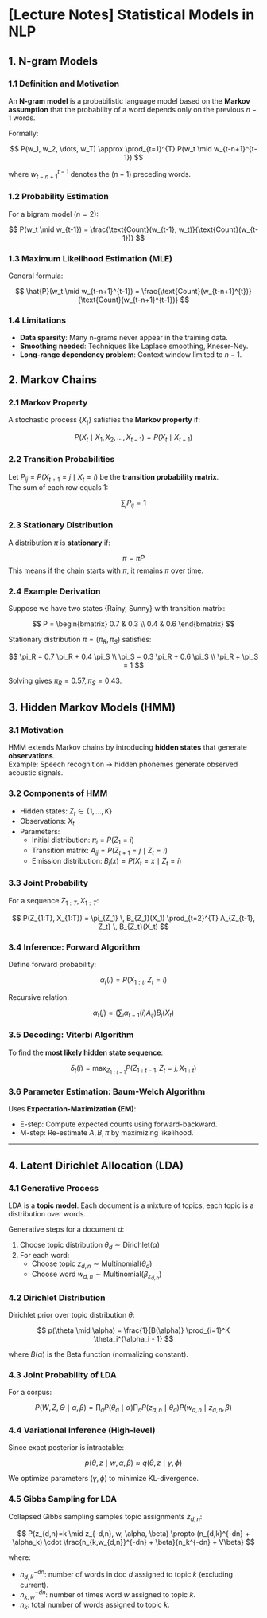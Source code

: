 # [Lecture Notes] Statistical Models in NLP

## 1. N-gram Models

### 1.1 Definition and Motivation
An **N-gram model** is a probabilistic language model based on the **Markov assumption** that the probability of a word depends only on the previous $n-1$ words.

Formally:

$$
P(w_1, w_2, \dots, w_T) \approx \prod_{t=1}^{T} P(w_t \mid w_{t-n+1}^{t-1})
$$

where $w_{t-n+1}^{t-1}$ denotes the $(n-1)$ preceding words.

### 1.2 Probability Estimation
For a bigram model ($n=2$):

$$
P(w_t \mid w_{t-1}) = \frac{\text{Count}(w_{t-1}, w_t)}{\text{Count}(w_{t-1})}
$$

### 1.3 Maximum Likelihood Estimation (MLE)
General formula:

$$
\hat{P}(w_t \mid w_{t-n+1}^{t-1}) = \frac{\text{Count}(w_{t-n+1}^{t})}{\text{Count}(w_{t-n+1}^{t-1})}
$$

### 1.4 Limitations
- **Data sparsity**: Many n-grams never appear in the training data.  
- **Smoothing needed**: Techniques like Laplace smoothing, Kneser-Ney.  
- **Long-range dependency problem**: Context window limited to $n-1$.  




## 2. Markov Chains

### 2.1 Markov Property
A stochastic process $\{X_t\}$ satisfies the **Markov property** if:

$$
P(X_t \mid X_{1}, X_{2}, \dots, X_{t-1}) = P(X_t \mid X_{t-1})
$$

### 2.2 Transition Probabilities
Let $P_{ij} = P(X_{t+1}=j \mid X_t=i)$ be the **transition probability matrix**.  
The sum of each row equals 1:

$$
\sum_j P_{ij} = 1
$$

### 2.3 Stationary Distribution
A distribution $\pi$ is **stationary** if:

$$
\pi = \pi P
$$
This means if the chain starts with $\pi$, it remains $\pi$ over time.

### 2.4 Example Derivation
Suppose we have two states {Rainy, Sunny} with transition matrix:

$$
P = \begin{bmatrix}
0.7 & 0.3 \\
0.4 & 0.6
\end{bmatrix}
$$

Stationary distribution $\pi = (\pi_R, \pi_S)$ satisfies:

$$
\pi_R = 0.7 \pi_R + 0.4 \pi_S \\
\pi_S = 0.3 \pi_R + 0.6 \pi_S \\
\pi_R + \pi_S = 1
$$

Solving gives $\pi_R = 0.57, \pi_S = 0.43$.



## 3. Hidden Markov Models (HMM)

### 3.1 Motivation
HMM extends Markov chains by introducing **hidden states** that generate **observations**.  
Example: Speech recognition → hidden phonemes generate observed acoustic signals.

### 3.2 Components of HMM
- Hidden states: $Z_t \in \{1, \dots, K\}$  
- Observations: $X_t$  
- Parameters:
  - Initial distribution: $\pi_i = P(Z_1=i)$  
  - Transition matrix: $A_{ij} = P(Z_{t+1}=j \mid Z_t=i)$  
  - Emission distribution: $B_i(x) = P(X_t=x \mid Z_t=i)$  

### 3.3 Joint Probability
For a sequence $Z_{1:T}, X_{1:T}$:

$$
P(Z_{1:T}, X_{1:T}) = \pi_{Z_1} \, B_{Z_1}(X_1) \prod_{t=2}^{T} A_{Z_{t-1}, Z_t} \, B_{Z_t}(X_t)
$$

### 3.4 Inference: Forward Algorithm
Define forward probability:

$$
\alpha_t(i) = P(X_{1:t}, Z_t=i)
$$

Recursive relation:

$$
\alpha_t(j) = \left( \sum_i \alpha_{t-1}(i) A_{ij} \right) B_j(X_t)
$$

### 3.5 Decoding: Viterbi Algorithm
To find the **most likely hidden state sequence**:

$$
\delta_t(j) = \max_{Z_{1:t-1}} P(Z_{1:t-1}, Z_t=j, X_{1:t})
$$

### 3.6 Parameter Estimation: Baum-Welch Algorithm
Uses **Expectation-Maximization (EM)**:
- E-step: Compute expected counts using forward-backward.  
- M-step: Re-estimate $A, B, \pi$ by maximizing likelihood.  

---

## 4. Latent Dirichlet Allocation (LDA)

### 4.1 Generative Process
LDA is a **topic model**. Each document is a mixture of topics, each topic is a distribution over words.  

Generative steps for a document $d$:
1. Choose topic distribution $\theta_d \sim \text{Dirichlet}(\alpha)$  
2. For each word:
   - Choose topic $z_{d,n} \sim \text{Multinomial}(\theta_d)$  
   - Choose word $w_{d,n} \sim \text{Multinomial}(\beta_{z_{d,n}})$  

### 4.2 Dirichlet Distribution
Dirichlet prior over topic distribution $\theta$:

$$
p(\theta \mid \alpha) = \frac{1}{B(\alpha)} \prod_{i=1}^K \theta_i^{\alpha_i - 1}
$$

where $B(\alpha)$ is the Beta function (normalizing constant).

### 4.3 Joint Probability of LDA
For a corpus:

$$
P(W, Z, \Theta \mid \alpha, \beta) = \prod_d P(\theta_d \mid \alpha) \prod_n P(z_{d,n} \mid \theta_d) P(w_{d,n} \mid z_{d,n}, \beta)
$$

### 4.4 Variational Inference (High-level)
Since exact posterior is intractable:

$$
p(\theta, z \mid w, \alpha, \beta) \approx q(\theta, z \mid \gamma, \phi)
$$

We optimize parameters $(\gamma, \phi)$ to minimize KL-divergence.

### 4.5 Gibbs Sampling for LDA
Collapsed Gibbs sampling samples topic assignments $z_{d,n}$:

$$
P(z_{d,n}=k \mid z_{-d,n}, w, \alpha, \beta) \propto (n_{d,k}^{-dn} + \alpha_k) \cdot \frac{n_{k,w_{d,n}}^{-dn} + \beta}{n_k^{-dn} + V\beta}
$$

where:
- $n_{d,k}^{-dn}$: number of words in doc $d$ assigned to topic $k$ (excluding current).  
- $n_{k,w}^{-dn}$: number of times word $w$ assigned to topic $k$.  
- $n_k$: total number of words assigned to topic $k$.  
